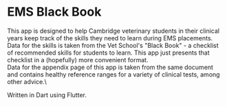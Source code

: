 # EMS Black Book

This app is designed to help Cambridge veterinary students in their clinical years keep track of the skills they need to learn during EMS placements.\
Data for the skills is taken from the Vet School's "Black Book" - a checklist of recommended skills for students to learn. This app just presents that checklist in a (hopefully) more convenient format.\
Data for the appendix page of this app is taken from the same document and contains healthy reference ranges for a variety of clinical tests, among other advice.\

Written in Dart using Flutter.

